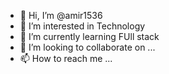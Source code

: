 - 👋 Hi, I’m @amir1536
- 👀 I’m interested in Technology
- 🌱 I’m currently learning FUll stack
- 💞️ I’m looking to collaborate on ...
- 📫 How to reach me ...

<!---
amir1536/amir1536 is a ✨ special ✨ repository because its `README.md` (this file) appears on your GitHub profile.
You can click the Preview link to take a look at your changes.
--->
